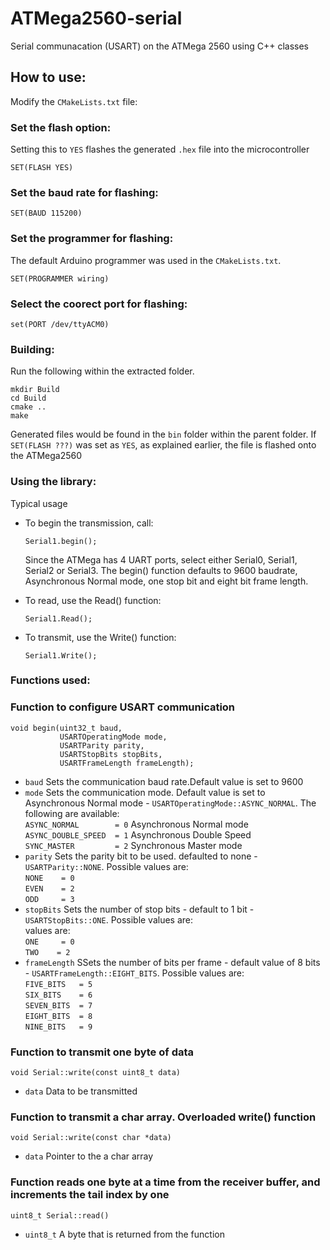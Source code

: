 # ATMega2560-serial

Serial communacation (USART) on the ATMega 2560 using C++ classes

## How to use:
Modify the `CMakeLists.txt` file:

### Set the flash option:
Setting this to `YES` flashes the generated `.hex` file into the microcontroller
```
SET(FLASH YES)
```
### Set the baud rate for flashing:
```
SET(BAUD 115200)
```
### Set the programmer for flashing:
The default Arduino programmer was used in the `CMakeLists.txt`.
```
SET(PROGRAMMER wiring) 
```
### Select the coorect port for flashing:
```
set(PORT /dev/ttyACM0)
```

### Building:
Run the following within the extracted folder.
```
mkdir Build
cd Build
cmake ..
make
```
Generated files would be found in the `bin` folder within the parent folder.
If `SET(FLASH ???)` was set as `YES`, as explained earlier, the file is flashed onto the ATMega2560

### Using the library:
Typical usage
* To begin the transmission, call:
  ```
  Serial1.begin();
  ```
	Since the ATMega has 4 UART ports, select either Serial0, Serial1, Serial2 or Serial3.
The begin() function defaults to 9600 baudrate, Asynchronous Normal mode, one stop bit and eight bit frame length.

* To read, use the Read() function:
  ```
  Serial1.Read();
  ```
* To transmit, use the Write() function:
  ```
  Serial1.Write();
  ```
  
###  Functions used:
### Function to configure USART communication
```
void begin(uint32_t baud,
           USARTOperatingMode mode,
           USARTParity parity,
           USARTStopBits stopBits,
           USARTFrameLength frameLength);
```
- `baud` Sets the communication baud rate.Default value is set to 9600  
- `mode` Sets the communication mode. Default value is set to Asynchronous Normal mode - 
`USARTOperatingMode::ASYNC_NORMAL`. The following are  available:  
    `ASYNC_NORMAL        = 0`   Asynchronous Normal mode  
    `ASYNC_DOUBLE_SPEED  = 1`   Asynchronous Double Speed  
    `SYNC_MASTER         = 2`   Synchronous Master mode  
-  `parity` Sets the parity bit to be used. defaulted to none - `USARTParity::NONE`. Possible values are:  
    `NONE    = 0`  
    `EVEN    = 2`  
    `ODD     = 3` 
-  `stopBits` Sets the number of stop bits - default to 1 bit - `USARTStopBits::ONE`. Possible values are:   
values are:  
    `ONE     = 0`  
    `TWO    = 2`  
-  `frameLength` SSets the number of bits per frame - default value of 8 bits - `USARTFrameLength::EIGHT_BITS`. Possible values are:  
    `FIVE_BITS   = 5`  
    `SIX_BITS    = 6`  
    `SEVEN_BITS  = 7`  
    `EIGHT_BITS  = 8`  
    `NINE_BITS   = 9`  
    
### Function to transmit one byte of data
```
void Serial::write(const uint8_t data)
```
-  `data` Data to be transmitted

### Function to transmit a char array. Overloaded write() function
```
void Serial::write(const char *data)
```
-  `data` Pointer to the a char array

### Function reads one byte at a time from the receiver buffer, and increments the tail index by one
```
uint8_t Serial::read()
```
-  `uint8_t` A byte that is returned from the function


